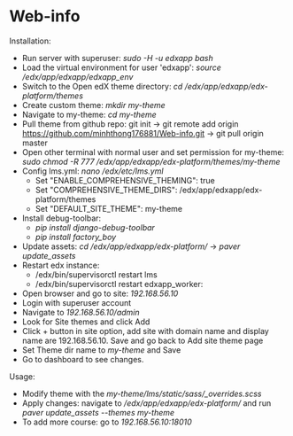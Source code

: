 # Web-info

Installation:
  - Run server with superuser: _sudo -H -u edxapp bash_
  - Load the virtual environment for user 'edxapp': _source /edx/app/edxapp/edxapp_env_
  - Switch to the Open edX theme directory: _cd /edx/app/edxapp/edx-platform/themes_
  - Create custom theme: _mkdir my-theme_
  - Navigate to my-theme: _cd my-theme_
  - Pull theme from github repo: git init -> git remote add origin https://github.com/minhthong176881/Web-info.git -> git pull origin master
  - Open other terminal with normal user and set permission for my-theme: _sudo chmod -R 777 /edx/app/edxapp/edx-platform/themes/my-theme_
  - Config lms.yml: _nano /edx/etc/lms.yml_
    - Set "ENABLE_COMPREHENSIVE_THEMING": true
    - Set "COMPREHENSIVE_THEME_DIRS": /edx/app/edxapp/edx-platform/themes
    - Set "DEFAULT_SITE_THEME": my-theme
  - Install debug-toolbar: 
    - _pip install django-debug-toolbar_
    - _pip install factory_boy_
  - Update assets: _cd /edx/app/edxapp/edx-platform/_ -> _paver update_assets_
  - Restart edx instance: 
    - /edx/bin/supervisorctl restart lms
    - /edx/bin/supervisorctl restart edxapp_worker:
  - Open browser and go to site: _192.168.56.10_
  - Login with superuser account
  - Navigate to _192.168.56.10/admin_
  - Look for Site themes and click Add
  - Click + button in site option, add site with domain name and display name are 192.168.56.10. Save and go back to Add site theme page
  - Set Theme dir name to _my-theme_ and Save
  - Go to dashboard to see changes.
    
Usage:
  - Modify theme with the _my-theme/lms/static/sass/\_overrides.scss_
  - Apply changes: navigate to _/edx/app/edxapp/edx-platform/_ and run _paver update_assets --themes my-theme_
  - To add more course: go to _192.168.56.10:18010_
  
